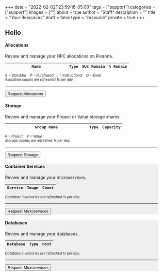 +++
date = "2022-02-02T23:59:16-05:00"
tags = ["support"]
categories = ["support"]
images = [""]
about = true
author = "Staff"
description = ""
title = "Your Resources"
draft = false
type = "resource"
private = true
+++

<script>
function setCookie(key, value, expiry) {
    var expires = new Date();
    expires.setTime(expires.getTime() + (expiry * 60 * 60 * 90));
    // Switch lines below before builds
    document.cookie = key + '=' + value + ';expires=' + expires.toUTCString() + ';path=/' + ';domain=rc.virginia.edu';
    // document.cookie = key + '=' + value + ';expires=' + expires.toUTCString() + ';path=/';
};

function getCookie(key) {
    var keyValue = document.cookie.match('(^|;) ?' + key + '=([^;]*)(;|$)');
    return keyValue ? keyValue[2] : null;
  };

var form_url = window.location;
let referrer = setCookie('__rc_form_referrer', form_url, '24');

// Uncomment before builds
var pkey_check = getCookie("__rc_pkey");
if (!pkey_check) {
    window.location.replace("https://auth.rc.virginia.edu/session.php");
};

var purl = "https://tja4lfp3da.execute-api.us-east-1.amazonaws.com/nocache/persona/";
var pkey = getCookie("__rc_pkey");
var url = purl + pkey;

async function get(url) {
    let obj = await (await fetch(url)).json();
    return obj;
}
var profile;
(async () => {
  profile = await get(url)
  document.getElementById("name").innerHTML = "Hello " + profile["fname"];
  document.getElementById("identity").innerHTML = profile["name"] + " | " + profile["uid"] + " | " + profile["eppn"];
})();


// allocations
var all_base_url = "https://user-resources.uvarc.io/allocations/";
// var pkey = getCookie("__rc_pkey");
var pkey = "_d61e71c36c9c8adaece2cfe7dbfebde762aea424315ce02e2ba20fdecbc8fafd";
var allocation_url = all_base_url + pkey;

fetch(allocation_url)
    .then(response => response.json())
    .then(data => {
        const counter = data
        const records = counter.length
        if (records == 0) {
          empty_html = "<tr><td colspan=4>No allocations recorded</td></tr>";
          document.querySelector("#allocation-data").insertAdjacentHTML("afterbegin", empty_html)
        } 
        const alloc_html = data
            .map(allocation => {
              const remain = allocation.remaining / allocation.quantity * 100;
              const remain_round = parseFloat(remain).toFixed(2);
              const remain_commas = allocation.remaining.toLocaleString('en-US')
              return `
                  <tr>
                      <td><a style="background-color:#efefef;text-decoration:none;padding:2px;" href="https://mygroups.virginia.edu/display-groupinfo.jsp?GroupSelected=${allocation.name}&uva-userid=${allocation.owner}" target="_new">${allocation.name}</a></td>
                      <td><span class="dot-allocation">${allocation.type}</span></td>
                      <td style="text-align:right;">${remain_commas}</td>
                      <td style="text-align:right;">${remain_round}%</td>
                  </tr>
                `;
              })
            .join("");       
        document.querySelector("#allocation-data").insertAdjacentHTML("afterbegin", alloc_html)
    }).catch(error => {
      console.log(error)
    });


// storage
var sto_base_url = "https://user-resources.uvarc.io/storage/";
// var pkey = getCookie("__rc_pkey");
var pkey = "_d61e71c36c9c8adaece2cfe7dbfebde762aea424315ce02e2ba20fdecbc8fafd";
var storage_url = sto_base_url + pkey;
fetch(storage_url)
    .then(response => response.json())
    .then(data2 => {
        const stocount = data2
        const records = stocount.length
        if (records == 0) {
          empty_html = "<tr><td colspan=4>No storage volumes recorded</td></tr>";
          document.querySelector("#storage-data").insertAdjacentHTML("afterbegin", empty_html)
        } 
        const storage_html = data2
            .map(storage => {
              const records2 = data2.length
              return `
                  <tr>
                  <td><a style="background-color:#efefef;text-decoration:none;padding:2px;" href="https://mygroups.virginia.edu/display-groupinfo.jsp?GroupSelected=${storage.name}&uva-userid=${storage.owner}" target="_new">${storage.name}</a></td>
                  <td><span class="dot-storage">${storage.type}</span></td>
                  <td style="text-align:right;">${storage.purchased} TB</td>
                  </tr>
              `;
            })
            .join("");
        document.querySelector("#storage-data").insertAdjacentHTML("afterbegin", storage_html)
    }).catch(error => {
      console.log(error)
    });


// containers
var con_base_url = "https://user-resources.uvarc.io/containers/";
// var pkey = getCookie("__rc_pkey");
var pkey = "_d61e71c36c9c8adaece2cfe7dbfebde762aea424315ce02e2ba20fdecbc8fafd";
var container_url = con_base_url + pkey;
fetch(container_url)
    .then(response => response.json())
    .then(data3 => {
        const concount = data3
        const records = concount.length
        if (records == 0) {
          empty_html = "<tr><td colspan=4>No containers recorded</td></tr>";
          document.querySelector("#container-data").insertAdjacentHTML("afterbegin", empty_html)
        } 
        const container_html = data3
            .map(container => {
              const records3 = data3.length
              return `
                  <tr>
                  <td>${container.service}</td>
                  <td>${container.image}</td>
                  <td style="text-align:right;">${container.quantity}</td>
                  </tr>
              `;
            })
            .join("");
        document.querySelector("#container-data").insertAdjacentHTML("afterbegin", container_html)
    }).catch(error => {
      console.log(error)
    });


// databases
var db_base_url = "https://user-resources.uvarc.io/databases/";
// var pkey = getCookie("__rc_pkey");
var pkey = "_d61e71c36c9c8adaece2cfe7dbfebde762aea424315ce02e2ba20fdecbc8fafd";
var db_url = db_base_url + pkey;
fetch(db_url)
    .then(response => response.json())
    .then(data4 => {
        const dbcount = data4
        const records = dbcount.length
        if (records == 0) {
          empty_html = "<tr><td colspan=4>No databases recorded</td></tr>";
          document.querySelector("#database-data").insertAdjacentHTML("afterbegin", empty_html)
        } 
        const db_html = data4
            .map(database => {
              const records4 = data4.length
              return `
                  <tr>
                  <td>${database.name}</td>
                  <td>${database.type}</td>
                  <td>${database.host}</td>
                  </tr>
              `;
            })
            .join("");
        document.querySelector("#database-data").insertAdjacentHTML("afterbegin", db_html)
    }).catch(error => {
      console.log(error)
    });
</script>

<div class="row">
  <div class="col-12 col-md-6">
    <h2 id="name">Hello </h2>
  </div>
  <div class="col-12 col-md-6">
    <div id="identity" style="float:right;text-align:right;font-family:'Roboto Mono', monospace;font-size:90%;"></div>
  </div>
</div>

<div class="row">
<div class="col-md-6">
  <div class="alert alert-primary" role="alert" style="">
    <h4 class="alert-heading">Allocations</h4>
    <p>Review and manage your HPC allocations on Rivanna.</p>
    <table class="table table-striped" style="font-family:'Roboto Mono', monospace;font-size:90%;">
      <thead class="">
        <tr>
          <th style="width:50%;">Name</th>
          <th>Type</th>
          <th style="text-align:right;">SUs Remain</th>
          <th style="text-align:right;">% Remain</th>
        </tr>
      </thead>
      <tbody id="allocation-data">
      </tbody>
    </table>
    <p style="font-size:80%;font-style:italic;"><span class="dot-allocation">S</span> = Standard  &nbsp;&nbsp; <span class="dot-allocation">P</span> = Purchased &nbsp;&nbsp; <span class="dot-allocation">I</span> = Instructional &nbsp;&nbsp; <span class="dot-allocation">D</span> = Dean<br />Allocation counts are refreshed 1x per day.</p>
    <hr>
    <a href="/userinfo/rivanna/allocations/"><button class="btn btn-primary btn-sm">Request Allocations</button></a>
  </div>
</div>

<div class="col-md-6">
  <div class="alert alert-success" role="alert" style="">
    <h4 class="alert-heading">Storage</h4>
    <p>Review and manage your Project or Value storage shares.</p>
    <table class="table table-striped" style="font-family:'Roboto Mono', monospace;font-size:90%;">
      <thead class="">
        <tr>
          <th style="width:70%;">Group Name</th>
          <th>Type</th>
          <th style="text-align:right;">Capacity</th>
        </tr>
      </thead>
      <tbody id="storage-data">
      </tbody>
    </table>
    <p style="font-size:80%;font-style:italic;"><span class="dot-storage">P</span> = Project &nbsp;&nbsp; <span class="dot-storage">V</span> = Value<br />Storage quotas are refreshed 1x per day.</p>
    <hr>
    <a href="/form/storage/"><button class="btn btn-primary btn-sm">Request Storage</button></a> &nbsp;
  </div>
</div>


<div class="col-md-6">
  <div class="alert" role="alert" style="background-color:#efefef;">
    <h4 class="alert-heading">Container Services</h4>
    <p>Review and manage your microservices.</p>
    <table class="table table-striped" style="font-family:'Roboto Mono', monospace;font-size:90%;">
      <thead class="">
        <tr>
          <th style="">Service</th>
          <th>Image</th>
          <th style="text-align:right;">Count</th>
        </tr>
      </thead>
      <tbody id="container-data">
      </tbody>
    </table>
    <p style="font-size:80%;font-style:italic;">Container inventories are refreshed 1x per day.</p>
    <hr>
    <a href="/form/containers/"><button class="btn btn-primary btn-sm">Request Microservices</button></a> &nbsp;
  </div>
</div>

<div class="col-md-6">
  <div class="alert" role="alert" style="background-color:#efefef;">
    <h4 class="alert-heading">Databases</h4>
    <p>Review and manage your databases.</p>
    <table class="table table-striped" style="font-family:'Roboto Mono', monospace;font-size:90%;">
      <thead class="">
        <tr>
          <th style="">Database</th>
          <th>Type</th>
          <th style="">Host</th>
        </tr>
      </thead>
      <tbody id="database-data">
      </tbody>
    </table>
    <p style="font-size:80%;font-style:italic;">Database inventories are refreshed 1x per day.</p>
    <hr>
    <a href="/form/containers/"><button class="btn btn-primary btn-sm">Request Microservices</button></a> &nbsp;
  </div>
</div>
</div>
